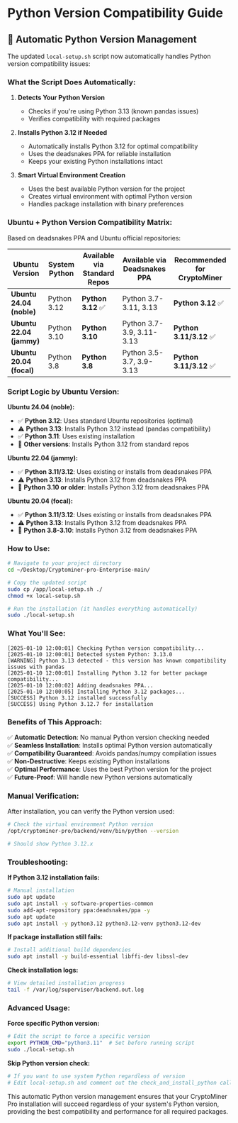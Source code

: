 # Python Version Compatibility Guide

## 🐍 **Automatic Python Version Management**

The updated `local-setup.sh` script now automatically handles Python version compatibility issues:

### **What the Script Does Automatically:**

1. **Detects Your Python Version**
   - Checks if you're using Python 3.13 (known pandas issues)
   - Verifies compatibility with required packages

2. **Installs Python 3.12 if Needed**
   - Automatically installs Python 3.12 for optimal compatibility
   - Uses the deadsnakes PPA for reliable installation
   - Keeps your existing Python installations intact

3. **Smart Virtual Environment Creation**
   - Uses the best available Python version for the project
   - Creates virtual environment with optimal Python version
   - Handles package installation with binary preferences

### **Ubuntu + Python Version Compatibility Matrix:**

Based on deadsnakes PPA and Ubuntu official repositories:

| Ubuntu Version | System Python | Available via Standard Repos | Available via Deadsnakes PPA | Recommended for CryptoMiner |
|---------------|---------------|------------------------------|------------------------------|---------------------------|
| **Ubuntu 24.04 (noble)** | Python 3.12 | **Python 3.12** ✅ | Python 3.7-3.11, 3.13 | **Python 3.12** ✅ |
| **Ubuntu 22.04 (jammy)** | Python 3.10 | **Python 3.10** | Python 3.7-3.9, 3.11-3.13 | **Python 3.11/3.12** ✅ |
| **Ubuntu 20.04 (focal)** | Python 3.8 | **Python 3.8** | Python 3.5-3.7, 3.9-3.13 | **Python 3.11/3.12** ✅ |

### **Script Logic by Ubuntu Version:**

**Ubuntu 24.04 (noble):**
- ✅ **Python 3.12**: Uses standard Ubuntu repositories (optimal)
- ⚠️ **Python 3.13**: Installs Python 3.12 instead (pandas compatibility)
- ✅ **Python 3.11**: Uses existing installation
- 🔄 **Other versions**: Installs Python 3.12 from standard repos

**Ubuntu 22.04 (jammy):**
- ✅ **Python 3.11/3.12**: Uses existing or installs from deadsnakes PPA
- ⚠️ **Python 3.13**: Installs Python 3.12 from deadsnakes PPA
- 🔄 **Python 3.10 or older**: Installs Python 3.12 from deadsnakes PPA

**Ubuntu 20.04 (focal):**
- ✅ **Python 3.11/3.12**: Uses existing or installs from deadsnakes PPA
- ⚠️ **Python 3.13**: Installs Python 3.12 from deadsnakes PPA
- 🔄 **Python 3.8-3.10**: Installs Python 3.12 from deadsnakes PPA

### **How to Use:**

```bash
# Navigate to your project directory
cd ~/Desktop/Cryptominer-pro-Enterprise-main/

# Copy the updated script
sudo cp /app/local-setup.sh ./
chmod +x local-setup.sh

# Run the installation (it handles everything automatically)
sudo ./local-setup.sh
```

### **What You'll See:**

```
[2025-01-10 12:00:01] Checking Python version compatibility...
[2025-01-10 12:00:01] Detected system Python: 3.13.0
[WARNING] Python 3.13 detected - this version has known compatibility issues with pandas
[2025-01-10 12:00:01] Installing Python 3.12 for better package compatibility...
[2025-01-10 12:00:02] Adding deadsnakes PPA...
[2025-01-10 12:00:05] Installing Python 3.12 packages...
[SUCCESS] Python 3.12 installed successfully
[SUCCESS] Using Python 3.12.7 for installation
```

### **Benefits of This Approach:**

✅ **Automatic Detection**: No manual Python version checking needed  
✅ **Seamless Installation**: Installs optimal Python version automatically  
✅ **Compatibility Guaranteed**: Avoids pandas/numpy compilation issues  
✅ **Non-Destructive**: Keeps existing Python installations  
✅ **Optimal Performance**: Uses the best Python version for the project  
✅ **Future-Proof**: Will handle new Python versions automatically  

### **Manual Verification:**

After installation, you can verify the Python version used:

```bash
# Check the virtual environment Python version
/opt/cryptominer-pro/backend/venv/bin/python --version

# Should show Python 3.12.x
```

### **Troubleshooting:**

**If Python 3.12 installation fails:**
```bash
# Manual installation
sudo apt update
sudo apt install -y software-properties-common
sudo add-apt-repository ppa:deadsnakes/ppa -y
sudo apt update
sudo apt install -y python3.12 python3.12-venv python3.12-dev
```

**If package installation still fails:**
```bash
# Install additional build dependencies
sudo apt install -y build-essential libffi-dev libssl-dev
```

**Check installation logs:**
```bash
# View detailed installation progress
tail -f /var/log/supervisor/backend.out.log
```

### **Advanced Usage:**

**Force specific Python version:**
```bash
# Edit the script to force a specific version
export PYTHON_CMD="python3.11"  # Set before running script
sudo ./local-setup.sh
```

**Skip Python version check:**
```bash
# If you want to use system Python regardless of version
# Edit local-setup.sh and comment out the check_and_install_python call
```

This automatic Python version management ensures that your CryptoMiner Pro installation will succeed regardless of your system's Python version, providing the best compatibility and performance for all required packages.